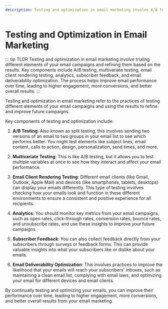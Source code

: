 ```yaml
---
description: Testing and optimization in email marketing involve A/B testing, tracking analytics, and refining elements to boost engagement, conversions, and overall email performance over time.
---
```


# Testing and Optimization in Email Marketing

::: tip TLDR
Testing and optimization in email marketing involve trialing different elements of your email campaigns and refining them based on the results. Key components include A/B testing, multivariate testing, email client rendering testing, analytics, subscriber feedback, and email deliverability optimization. The process helps improve email performance over time, leading to higher engagement, more conversions, and better overall results.
:::

Testing and optimization in email marketing refer to the practices of testing different elements of your email campaigns and using the results to refine and improve future campaigns.

Key components of testing and optimization include:

1. **A/B Testing**: Also known as split testing, this involves sending two versions of an email to two groups in your email list to see which performs better. You might test elements like subject lines, email content, calls to action, design, personalization, send times, and more.

2. **Multivariate Testing**: This is like A/B testing, but it allows you to test multiple variables at once to see how they interact and affect your email performance.

3. **Email Client Rendering Testing**: Different email clients (like Gmail, Outlook, Apple Mail) and devices (like smartphones, tablets, desktops) can display your emails differently. This type of testing involves checking how your emails look and function in these different environments to ensure a consistent and positive experience for all recipients.

4. **Analytics**: You should monitor key metrics from your email campaigns, such as open rates, click-through rates, conversion rates, bounce rates, and unsubscribe rates, and use these insights to improve your future campaigns.

5. **Subscriber Feedback**: You can also collect feedback directly from your subscribers through surveys or feedback forms. This can provide valuable insights into what your subscribers like or dislike about your emails.

6. **Email Deliverability Optimization**: This involves practices to improve the likelihood that your emails will reach your subscribers' inboxes, such as maintaining a clean email list, complying with email laws, and optimizing your email for different devices and email clients.

By continually testing and optimizing your emails, you can improve their performance over time, leading to higher engagement, more conversions, and better overall results from your email marketing.
